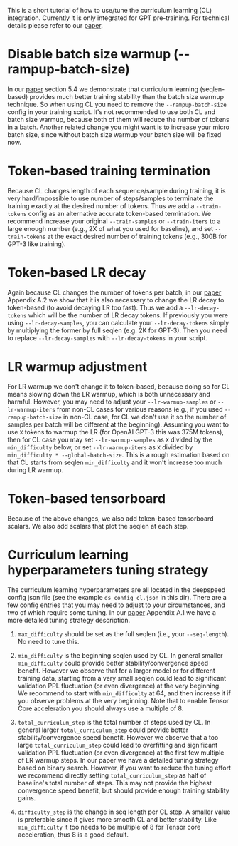 This is a short tutorial of how to use/tune the curriculum learning (CL) integration. Currently it is only integrated for GPT pre-training. For technical details please refer to our [paper](https://arxiv.org/abs/2108.06084).

# Disable batch size warmup (--rampup-batch-size)
In our [paper](https://arxiv.org/abs/2108.06084) section 5.4 we demonstrate that curriculum learning (seqlen-based) provides much better training stability than the batch size warmup technique. So when using CL you need to remove the `--rampup-batch-size` config in your training script. It's not recommended to use both CL and batch size warmup, because both of them will reduce the number of tokens in a batch. Another related change you might want is to increase your micro batch size, since without batch size warmup your batch size will be fixed now.

# Token-based training termination

Because CL changes length of each sequence/sample during training, it is very hard/impossible to use number of steps/samples to terminate the training exactly at the desired number of tokens. Thus we add a `--train-tokens` config as an alternative accurate token-based termination. We recommend increase your original `--train-samples` or `--train-iters` to a large enough number (e.g., 2X of what you used for baseline), and set `--train-tokens` at the exact desired number of training tokens (e.g., 300B for GPT-3 like training).

# Token-based LR decay

Again because CL changes the number of tokens per batch, in our [paper](https://arxiv.org/abs/2108.06084) Appendix A.2 we show that it is also necessary to change the LR decay to token-based (to avoid decaying LR too fast). Thus we add a `--lr-decay-tokens` which will be the number of LR decay tokens. If previously you were using `--lr-decay-samples`, you can calculate your `--lr-decay-tokens` simply by multiplying the former by full seqlen (e.g. 2K for GPT-3). Then you need to replace `--lr-decay-samples` with `--lr-decay-tokens` in your script.

# LR warmup adjustment

For LR warmup we don't change it to token-based, because doing so for CL means slowing down the LR warmup, which is both unnecessary and harmful. However, you may need to adjust your `--lr-warmup-samples` or `--lr-warmup-iters` from non-CL cases for various reasons (e.g., if you used `--rampup-batch-size` in non-CL case, for CL we don't use it so the number of samples per batch will be different at the beginning). Assuming you want to use `X` tokens to warmup the LR (for OpenAI GPT-3 this was 375M tokens), then for CL case you may set `--lr-warmup-samples` as `X` divided by the `min_difficulty` below, or set `--lr-warmup-iters` as `X` divided by `min_difficulty * --global-batch-size`. This is a rough estimation based on that CL starts from seqlen `min_difficulty` and it won't increase too much during LR warmup.

# Token-based tensorboard

Because of the above changes, we also add token-based tensorboard scalars. We also add scalars that plot the seqlen at each step.

# Curriculum learning hyperparameters tuning strategy

The curriculum learning hyperparameters are all located in the deepspeed config json file (see the example `ds_config_cl.json` in this dir). There are a few config entries that you may need to adjust to your circumstances, and two of which require some tuning. In our [paper](https://arxiv.org/abs/2108.06084) Appendix A.1 we have a more detailed tuning strategy description.

1. `max_difficulty` should be set as the full seqlen (i.e., your `--seq-length`). No need to tune this.

2. `min_difficulty` is the beginning seqlen used by CL. In general smaller `min_difficulty` could provide better stability/convergence speed benefit. However we observe that for a larger model or for different training data, starting from a very small seqlen could lead to significant validation PPL fluctuation (or even divergence) at the very beginning. We recommend to start with `min_difficulty` at 64, and then increase it if you observe problems at the very beginning. Note that to enable Tensor Core acceleration you should always use a multiple of 8.

3. `total_curriculum_step` is the total number of steps used by CL. In general larger `total_curriculum_step` could provide better stability/convergence speed benefit. However we observe that a too large `total_curriculum_step` could lead to overfitting and significant validation PPL fluctuation (or even divergence) at the first few multiple of LR warmup steps. In our paper we have a detailed tuning strategy based on binary search. However, if you want to reduce the tuning effort we recommend directly setting `total_curriculum_step` as half of baseline's total number of steps. This may not provide the highest convergence speed benefit, but should provide enough training stability gains.

4. `difficulty_step` is the change in seq length per CL step. A smaller value is preferable since it gives more smooth CL and better stability. Like `min_difficulty` it too needs to be multiple of 8 for Tensor core acceleration, thus 8 is a good default.
